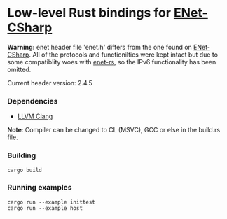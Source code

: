 # Low-level Rust bindings for [ENet-CSharp](https://github.com/nxrighthere/ENet-CSharp)

**Warning:** enet header file 'enet.h' differs from the one found on [ENet-CSharp](https://github.com/nxrighthere/ENet-CSharp).
All of the protocols and functionilties were kept intact but due to some compatiblity woes with [enet-rs](https://github.com/futile/enet-rs), so the IPv6 functionality has been omitted.

Current header version: 2.4.5

### Dependencies
* [LLVM Clang](https://clang.llvm.org)

**Note**: Compiler can be changed to CL (MSVC), GCC or else in the build.rs file.

### Building
```
cargo build
```

### Running examples
```
cargo run --example inittest
cargo run --example host
```
